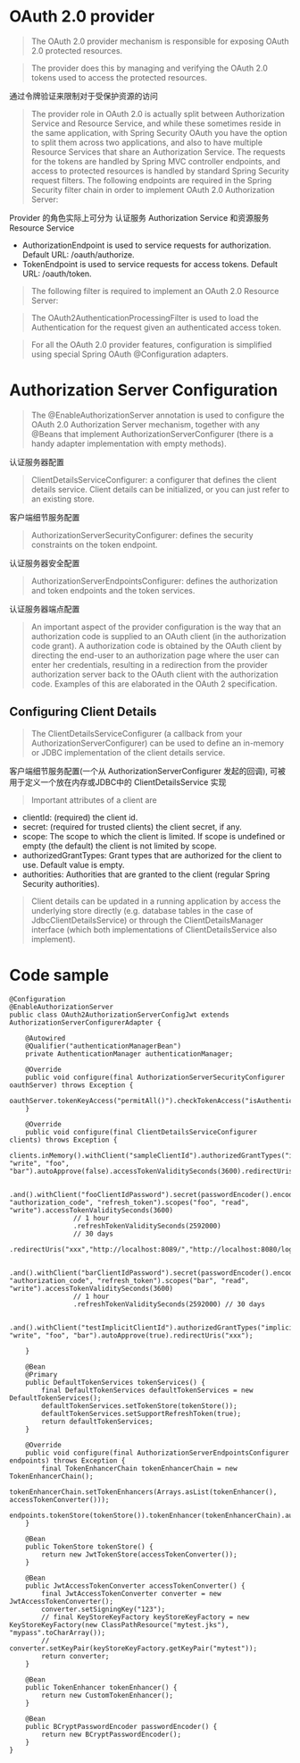 
# OAuth 2.0 provider

> The OAuth 2.0 provider mechanism is responsible for exposing OAuth 2.0 protected resources. 

> The provider does this by managing and verifying the OAuth 2.0 tokens used to access the protected resources.

通过令牌验证来限制对于受保护资源的访问

> The provider role in OAuth 2.0 is actually split between Authorization Service and Resource Service, 
> and while these sometimes reside in the same application, 
> with Spring Security OAuth you have the option to split them across two applications, 
> and also to have multiple Resource Services that share an Authorization Service. 
> The requests for the tokens are handled by Spring MVC controller endpoints, 
> and access to protected resources is handled by standard Spring Security request filters. 
> The following endpoints are required in the Spring Security filter chain in order to implement OAuth 2.0 Authorization Server:

Provider 的角色实际上可分为 认证服务 Authorization Service 和资源服务 Resource Service

* AuthorizationEndpoint is used to service requests for authorization. Default URL: /oauth/authorize.
* TokenEndpoint is used to service requests for access tokens. Default URL: /oauth/token.

> The following filter is required to implement an OAuth 2.0 Resource Server:

> The OAuth2AuthenticationProcessingFilter is used to load the Authentication for the request given an authenticated access token.

> For all the OAuth 2.0 provider features, configuration is simplified using special Spring OAuth @Configuration adapters. 

# Authorization Server Configuration

> The @EnableAuthorizationServer annotation is used to configure the OAuth 2.0 Authorization Server mechanism, together with any @Beans that implement AuthorizationServerConfigurer (there is a handy adapter implementation with empty methods). 

认证服务器配置

> ClientDetailsServiceConfigurer: a configurer that defines the client details service. Client details can be initialized, or you can just refer to an existing store.

客户端细节服务配置

> AuthorizationServerSecurityConfigurer: defines the security constraints on the token endpoint.

认证服务器安全配置

> AuthorizationServerEndpointsConfigurer: defines the authorization and token endpoints and the token services.

认证服务器端点配置

> An important aspect of the provider configuration is the way that an authorization code is supplied to an OAuth client (in the authorization code grant). A authorization code is obtained by the OAuth client by directing the end-user to an authorization page where the user can enter her credentials, resulting in a redirection from the provider authorization server back to the OAuth client with the authorization code. Examples of this are elaborated in the OAuth 2 specification.

## Configuring Client Details

> The ClientDetailsServiceConfigurer (a callback from your AuthorizationServerConfigurer) can be used to define an in-memory or JDBC implementation of the client details service. 

客户端细节服务配置(一个从 AuthorizationServerConfigurer 发起的回调), 可被用于定义一个放在内存或JDBC中的 ClientDetailsService 实现


> Important attributes of a client are

* clientId: (required) the client id.
* secret: (required for trusted clients) the client secret, if any.
* scope: The scope to which the client is limited. If scope is undefined or empty (the default) the client is not limited by scope.
* authorizedGrantTypes: Grant types that are authorized for the client to use. Default value is empty.
* authorities: Authorities that are granted to the client (regular Spring Security authorities).

> Client details can be updated in a running application by access the underlying store directly (e.g. database tables in the case of JdbcClientDetailsService) or through the ClientDetailsManager interface (which both implementations of ClientDetailsService also implement).

# Code sample

```
@Configuration
@EnableAuthorizationServer
public class OAuth2AuthorizationServerConfigJwt extends AuthorizationServerConfigurerAdapter {

    @Autowired
    @Qualifier("authenticationManagerBean")
    private AuthenticationManager authenticationManager;

    @Override
    public void configure(final AuthorizationServerSecurityConfigurer oauthServer) throws Exception {
        oauthServer.tokenKeyAccess("permitAll()").checkTokenAccess("isAuthenticated()");
    }

    @Override
    public void configure(final ClientDetailsServiceConfigurer clients) throws Exception {
        clients.inMemory().withClient("sampleClientId").authorizedGrantTypes("implicit").scopes("read", "write", "foo", "bar").autoApprove(false).accessTokenValiditySeconds(3600).redirectUris("http://localhost:8083/")

                .and().withClient("fooClientIdPassword").secret(passwordEncoder().encode("secret")).authorizedGrantTypes("password", "authorization_code", "refresh_token").scopes("foo", "read", "write").accessTokenValiditySeconds(3600)
                // 1 hour
                .refreshTokenValiditySeconds(2592000)
                // 30 days
                .redirectUris("xxx","http://localhost:8089/","http://localhost:8080/login/oauth2/code/custom")

                .and().withClient("barClientIdPassword").secret(passwordEncoder().encode("secret")).authorizedGrantTypes("password", "authorization_code", "refresh_token").scopes("bar", "read", "write").accessTokenValiditySeconds(3600)
                // 1 hour
                .refreshTokenValiditySeconds(2592000) // 30 days

                .and().withClient("testImplicitClientId").authorizedGrantTypes("implicit").scopes("read", "write", "foo", "bar").autoApprove(true).redirectUris("xxx");

    }

    @Bean
    @Primary
    public DefaultTokenServices tokenServices() {
        final DefaultTokenServices defaultTokenServices = new DefaultTokenServices();
        defaultTokenServices.setTokenStore(tokenStore());
        defaultTokenServices.setSupportRefreshToken(true);
        return defaultTokenServices;
    }

    @Override
    public void configure(final AuthorizationServerEndpointsConfigurer endpoints) throws Exception {
        final TokenEnhancerChain tokenEnhancerChain = new TokenEnhancerChain();
        tokenEnhancerChain.setTokenEnhancers(Arrays.asList(tokenEnhancer(), accessTokenConverter()));
        endpoints.tokenStore(tokenStore()).tokenEnhancer(tokenEnhancerChain).authenticationManager(authenticationManager);
    }

    @Bean
    public TokenStore tokenStore() {
        return new JwtTokenStore(accessTokenConverter());
    }

    @Bean
    public JwtAccessTokenConverter accessTokenConverter() {
        final JwtAccessTokenConverter converter = new JwtAccessTokenConverter();
        converter.setSigningKey("123");
        // final KeyStoreKeyFactory keyStoreKeyFactory = new KeyStoreKeyFactory(new ClassPathResource("mytest.jks"), "mypass".toCharArray());
        // converter.setKeyPair(keyStoreKeyFactory.getKeyPair("mytest"));
        return converter;
    }

    @Bean
    public TokenEnhancer tokenEnhancer() {
        return new CustomTokenEnhancer();
    }

    @Bean
    public BCryptPasswordEncoder passwordEncoder() {
        return new BCryptPasswordEncoder();
    }
}

```


